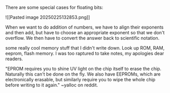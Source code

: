 There are some special cases for floating bits:

![[Pasted image 20250225132853.png]]


When we want to do addition of numbers, we have to align their exponents and then add, but have to choose an appropriate exponent so that we don't overflow. We then have to convert the answer back to scientific notation. 


some really cool memory stuff that I didn't write down. Look up ROM, RAM, eeprom, flash memory. I was too raptured to take notes, my apologies dear readers. 


"EPROM requires you to shine UV light on the chip itself to erase the chip. Naturally this can't be done on the fly. We also have EEPROMs, which are electronically erasable, but similarly require you to wipe the whole chip before writing to it again." ~yalloc on reddit.